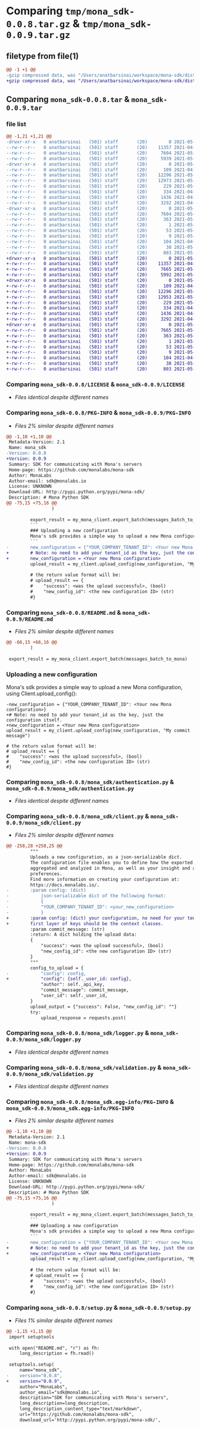 # Comparing `tmp/mona_sdk-0.0.8.tar.gz` & `tmp/mona_sdk-0.0.9.tar.gz`

## filetype from file(1)

```diff
@@ -1 +1 @@
-gzip compressed data, was "/Users/anatbarsinai/workspace/mona-sdk/dist/tmpm78j72zd/mona_sdk-0.0.8.tar", last modified: Sun May  2 08:41:49 2021, max compression
+gzip compressed data, was "/Users/anatbarsinai/workspace/mona-sdk/dist/tmp5zi304lm/mona_sdk-0.0.9.tar", last modified: Sun May  2 09:15:13 2021, max compression
```

## Comparing `mona_sdk-0.0.8.tar` & `mona_sdk-0.0.9.tar`

### file list

```diff
@@ -1,21 +1,21 @@
-drwxr-xr-x   0 anatbarsinai   (501) staff       (20)        0 2021-05-02 08:41:49.422168 mona_sdk-0.0.8/
--rw-r--r--   0 anatbarsinai   (501) staff       (20)    11357 2021-04-08 11:18:22.000000 mona_sdk-0.0.8/LICENSE
--rw-r--r--   0 anatbarsinai   (501) staff       (20)     7604 2021-05-02 08:41:49.421864 mona_sdk-0.0.8/PKG-INFO
--rw-r--r--   0 anatbarsinai   (501) staff       (20)     5939 2021-05-02 08:41:03.000000 mona_sdk-0.0.8/README.md
-drwxr-xr-x   0 anatbarsinai   (501) staff       (20)        0 2021-05-02 08:41:49.412275 mona_sdk-0.0.8/mona_sdk/
--rw-r--r--   0 anatbarsinai   (501) staff       (20)      109 2021-04-14 11:24:00.000000 mona_sdk-0.0.8/mona_sdk/__init__.py
--rw-r--r--   0 anatbarsinai   (501) staff       (20)    12296 2021-05-02 08:41:03.000000 mona_sdk-0.0.8/mona_sdk/authentication.py
--rw-r--r--   0 anatbarsinai   (501) staff       (20)    12973 2021-05-02 08:41:03.000000 mona_sdk-0.0.8/mona_sdk/client.py
--rw-r--r--   0 anatbarsinai   (501) staff       (20)      229 2021-05-02 08:41:03.000000 mona_sdk-0.0.8/mona_sdk/client_exceptions.py
--rw-r--r--   0 anatbarsinai   (501) staff       (20)      334 2021-04-14 11:24:00.000000 mona_sdk-0.0.8/mona_sdk/client_util.py
--rw-r--r--   0 anatbarsinai   (501) staff       (20)     1436 2021-04-14 11:24:00.000000 mona_sdk-0.0.8/mona_sdk/logger.py
--rw-r--r--   0 anatbarsinai   (501) staff       (20)     3292 2021-04-14 11:24:00.000000 mona_sdk-0.0.8/mona_sdk/validation.py
-drwxr-xr-x   0 anatbarsinai   (501) staff       (20)        0 2021-05-02 08:41:49.421335 mona_sdk-0.0.8/mona_sdk.egg-info/
--rw-r--r--   0 anatbarsinai   (501) staff       (20)     7604 2021-05-02 08:41:49.000000 mona_sdk-0.0.8/mona_sdk.egg-info/PKG-INFO
--rw-r--r--   0 anatbarsinai   (501) staff       (20)      363 2021-05-02 08:41:49.000000 mona_sdk-0.0.8/mona_sdk.egg-info/SOURCES.txt
--rw-r--r--   0 anatbarsinai   (501) staff       (20)        1 2021-05-02 08:41:49.000000 mona_sdk-0.0.8/mona_sdk.egg-info/dependency_links.txt
--rw-r--r--   0 anatbarsinai   (501) staff       (20)       53 2021-05-02 08:41:49.000000 mona_sdk-0.0.8/mona_sdk.egg-info/requires.txt
--rw-r--r--   0 anatbarsinai   (501) staff       (20)        9 2021-05-02 08:41:49.000000 mona_sdk-0.0.8/mona_sdk.egg-info/top_level.txt
--rw-r--r--   0 anatbarsinai   (501) staff       (20)      104 2021-04-14 11:37:05.000000 mona_sdk-0.0.8/pyproject.toml
--rw-r--r--   0 anatbarsinai   (501) staff       (20)       38 2021-05-02 08:41:49.422266 mona_sdk-0.0.8/setup.cfg
--rw-r--r--   0 anatbarsinai   (501) staff       (20)      803 2021-05-02 08:41:03.000000 mona_sdk-0.0.8/setup.py
+drwxr-xr-x   0 anatbarsinai   (501) staff       (20)        0 2021-05-02 09:15:13.211681 mona_sdk-0.0.9/
+-rw-r--r--   0 anatbarsinai   (501) staff       (20)    11357 2021-04-08 11:18:22.000000 mona_sdk-0.0.9/LICENSE
+-rw-r--r--   0 anatbarsinai   (501) staff       (20)     7665 2021-05-02 09:15:13.211420 mona_sdk-0.0.9/PKG-INFO
+-rw-r--r--   0 anatbarsinai   (501) staff       (20)     5992 2021-05-02 08:57:27.000000 mona_sdk-0.0.9/README.md
+drwxr-xr-x   0 anatbarsinai   (501) staff       (20)        0 2021-05-02 09:15:13.201618 mona_sdk-0.0.9/mona_sdk/
+-rw-r--r--   0 anatbarsinai   (501) staff       (20)      109 2021-04-14 11:24:00.000000 mona_sdk-0.0.9/mona_sdk/__init__.py
+-rw-r--r--   0 anatbarsinai   (501) staff       (20)    12296 2021-05-02 08:41:03.000000 mona_sdk-0.0.9/mona_sdk/authentication.py
+-rw-r--r--   0 anatbarsinai   (501) staff       (20)    12953 2021-05-02 08:57:27.000000 mona_sdk-0.0.9/mona_sdk/client.py
+-rw-r--r--   0 anatbarsinai   (501) staff       (20)      229 2021-05-02 08:41:03.000000 mona_sdk-0.0.9/mona_sdk/client_exceptions.py
+-rw-r--r--   0 anatbarsinai   (501) staff       (20)      334 2021-04-14 11:24:00.000000 mona_sdk-0.0.9/mona_sdk/client_util.py
+-rw-r--r--   0 anatbarsinai   (501) staff       (20)     1436 2021-04-14 11:24:00.000000 mona_sdk-0.0.9/mona_sdk/logger.py
+-rw-r--r--   0 anatbarsinai   (501) staff       (20)     3292 2021-04-14 11:24:00.000000 mona_sdk-0.0.9/mona_sdk/validation.py
+drwxr-xr-x   0 anatbarsinai   (501) staff       (20)        0 2021-05-02 09:15:13.210968 mona_sdk-0.0.9/mona_sdk.egg-info/
+-rw-r--r--   0 anatbarsinai   (501) staff       (20)     7665 2021-05-02 09:15:13.000000 mona_sdk-0.0.9/mona_sdk.egg-info/PKG-INFO
+-rw-r--r--   0 anatbarsinai   (501) staff       (20)      363 2021-05-02 09:15:13.000000 mona_sdk-0.0.9/mona_sdk.egg-info/SOURCES.txt
+-rw-r--r--   0 anatbarsinai   (501) staff       (20)        1 2021-05-02 09:15:13.000000 mona_sdk-0.0.9/mona_sdk.egg-info/dependency_links.txt
+-rw-r--r--   0 anatbarsinai   (501) staff       (20)       53 2021-05-02 09:15:13.000000 mona_sdk-0.0.9/mona_sdk.egg-info/requires.txt
+-rw-r--r--   0 anatbarsinai   (501) staff       (20)        9 2021-05-02 09:15:13.000000 mona_sdk-0.0.9/mona_sdk.egg-info/top_level.txt
+-rw-r--r--   0 anatbarsinai   (501) staff       (20)      104 2021-04-14 11:37:05.000000 mona_sdk-0.0.9/pyproject.toml
+-rw-r--r--   0 anatbarsinai   (501) staff       (20)       38 2021-05-02 09:15:13.211768 mona_sdk-0.0.9/setup.cfg
+-rw-r--r--   0 anatbarsinai   (501) staff       (20)      803 2021-05-02 09:12:58.000000 mona_sdk-0.0.9/setup.py
```

### Comparing `mona_sdk-0.0.8/LICENSE` & `mona_sdk-0.0.9/LICENSE`

 * *Files identical despite different names*

### Comparing `mona_sdk-0.0.8/PKG-INFO` & `mona_sdk-0.0.9/PKG-INFO`

 * *Files 2% similar despite different names*

```diff
@@ -1,10 +1,10 @@
 Metadata-Version: 2.1
 Name: mona_sdk
-Version: 0.0.8
+Version: 0.0.9
 Summary: SDK for communicating with Mona's servers
 Home-page: https://github.com/monalabs/mona-sdk
 Author: MonaLabs
 Author-email: sdk@monalabs.io
 License: UNKNOWN
 Download-URL: http://pypi.python.org/pypi/mona-sdk/
 Description: # Mona Python SDK
@@ -75,15 +75,16 @@
                 )
                 
         export_result = my_mona_client.export_batch(messages_batch_to_mona)
         ```
         ### Uploading a new configuration
         Mona's sdk provides a simple way to upload a new Mona configuration, using Client.upload_config():
         ```
-        new_configuration = {"YOUR_COMPANY_TENANT_ID": <Your new Mona configuration>}
+        # Note: no need to add your tenant_id as the key, just the configuration itself.
+        new_configuration = <Your new Mona configuration>
         upload_result = my_client.upload_config(new_configuration, "My commit message")
         
         # the return value format will be:
         # upload_result == {
         #    "success": <was the upload successful>, (bool)
         #    "new_config_id": <the new configuration ID> (str)
         #}
```

### Comparing `mona_sdk-0.0.8/README.md` & `mona_sdk-0.0.9/README.md`

 * *Files 2% similar despite different names*

```diff
@@ -66,15 +66,16 @@
         )
         
 export_result = my_mona_client.export_batch(messages_batch_to_mona)
 ```
 ### Uploading a new configuration
 Mona's sdk provides a simple way to upload a new Mona configuration, using Client.upload_config():
 ```
-new_configuration = {"YOUR_COMPANY_TENANT_ID": <Your new Mona configuration>}
+# Note: no need to add your tenant_id as the key, just the configuration itself.
+new_configuration = <Your new Mona configuration>
 upload_result = my_client.upload_config(new_configuration, "My commit message")
 
 # the return value format will be:
 # upload_result == {
 #    "success": <was the upload successful>, (bool)
 #    "new_config_id": <the new configuration ID> (str)
 #}
```

### Comparing `mona_sdk-0.0.8/mona_sdk/authentication.py` & `mona_sdk-0.0.9/mona_sdk/authentication.py`

 * *Files identical despite different names*

### Comparing `mona_sdk-0.0.8/mona_sdk/client.py` & `mona_sdk-0.0.9/mona_sdk/client.py`

 * *Files 2% similar despite different names*

```diff
@@ -258,28 +258,25 @@
         """
         Uploads a new configuration, as a json-serializable dict.
         The configuration file enables you to define how the exported data should be
         aggregated and analyzed in Mona, as well as your insight and alerting
         preferences.
         Find more information on creating your configuration at:
         https://docs.monalabs.io/.
-        :param config: (dict)
-            json-serializable dict of the following format:
-            {
-            "YOUR_COMPANY_TENANT_ID": <your_new_configuration>
-            }
+        :param config: (dict) your configuration, no need for your tenant id as key,
+        first layer of keys should be the context classes.
         :param commit_message: (str)
         :return: A dict holding the upload data:
         {
             "success": <was the upload successful>, (bool)
             "new_config_id": <the new configuration ID> (str)
         }
         """
         config_to_upload = {
-            "config": config,
+            "config": {self._user_id: config},
             "author": self._api_key,
             "commit_message": commit_message,
             "user_id": self._user_id,
         }
         upload_output = {"success": False, "new_config_id": ""}
         try:
             upload_response = requests.post(
```

### Comparing `mona_sdk-0.0.8/mona_sdk/logger.py` & `mona_sdk-0.0.9/mona_sdk/logger.py`

 * *Files identical despite different names*

### Comparing `mona_sdk-0.0.8/mona_sdk/validation.py` & `mona_sdk-0.0.9/mona_sdk/validation.py`

 * *Files identical despite different names*

### Comparing `mona_sdk-0.0.8/mona_sdk.egg-info/PKG-INFO` & `mona_sdk-0.0.9/mona_sdk.egg-info/PKG-INFO`

 * *Files 2% similar despite different names*

```diff
@@ -1,10 +1,10 @@
 Metadata-Version: 2.1
 Name: mona-sdk
-Version: 0.0.8
+Version: 0.0.9
 Summary: SDK for communicating with Mona's servers
 Home-page: https://github.com/monalabs/mona-sdk
 Author: MonaLabs
 Author-email: sdk@monalabs.io
 License: UNKNOWN
 Download-URL: http://pypi.python.org/pypi/mona-sdk/
 Description: # Mona Python SDK
@@ -75,15 +75,16 @@
                 )
                 
         export_result = my_mona_client.export_batch(messages_batch_to_mona)
         ```
         ### Uploading a new configuration
         Mona's sdk provides a simple way to upload a new Mona configuration, using Client.upload_config():
         ```
-        new_configuration = {"YOUR_COMPANY_TENANT_ID": <Your new Mona configuration>}
+        # Note: no need to add your tenant_id as the key, just the configuration itself.
+        new_configuration = <Your new Mona configuration>
         upload_result = my_client.upload_config(new_configuration, "My commit message")
         
         # the return value format will be:
         # upload_result == {
         #    "success": <was the upload successful>, (bool)
         #    "new_config_id": <the new configuration ID> (str)
         #}
```

### Comparing `mona_sdk-0.0.8/setup.py` & `mona_sdk-0.0.9/setup.py`

 * *Files 1% similar despite different names*

```diff
@@ -1,15 +1,15 @@
 import setuptools
 
 with open("README.md", "r") as fh:
     long_description = fh.read()
 
 setuptools.setup(
     name="mona_sdk",
-    version="0.0.8",
+    version="0.0.9",
     author="MonaLabs",
     author_email="sdk@monalabs.io",
     description="SDK for communicating with Mona's servers",
     long_description=long_description,
     long_description_content_type="text/markdown",
     url="https://github.com/monalabs/mona-sdk",
     download_url='http://pypi.python.org/pypi/mona-sdk/',
```

